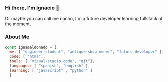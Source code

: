 ### Hi there, I'm Ignacio 👋

Or maybe you can call me nacho, I'm a future developer learning fullstack at the moment.

### About Me

```javascript
const ignamaldonado = {
  me: [ "engineer-student", "antique-shop-owner", "future-developer" ],
  code: [ "html"],
  tools: [ "visual-studio-code", "git"],
  languages: [ "spanish", "english" ],
  learning: [ "javascript" , "python" ]
  }
  ```

<!--
**Ignamaldonado/Ignamaldonado** is a ✨ _special_ ✨ repository because its `README.md` (this file) appears on your GitHub profile.

Here are some ideas to get you started:

- 🔭 I’m currently working on ...
- 🌱 I’m currently learning ...
- 👯 I’m looking to collaborate on ...
- 🤔 I’m looking for help with ...
- 💬 Ask me about ...
- 📫 How to reach me: ...
- 😄 Pronouns: ...
- ⚡ Fun fact: ...
-->
